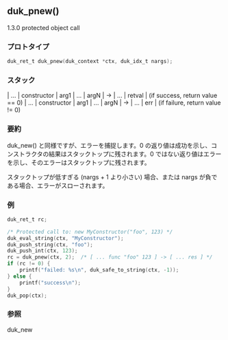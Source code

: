 ## duk_pnew() 

1.3.0 protected object call

### プロトタイプ

```c
duk_ret_t duk_pnew(duk_context *ctx, duk_idx_t nargs);
```

### スタック

| ... | constructor | arg1 | ... | argN | -> | ... | retval | (if success, return value == 0)
| ... | constructor | arg1 | ... | argN | -> | ... | err | (if failure, return value != 0)

### 要約

duk_new() と同様ですが、エラーを捕捉します。0 の返り値は成功を示し、コンストラクタの結果はスタックトップに残されます。0 ではない返り値はエラーを示し、そのエラーはスタックトップに残されます。

スタックトップが低すぎる (nargs + 1 より小さい) 場合、または nargs が負である場合、エラーがスローされます。


### 例

```c
duk_ret_t rc;

/* Protected call to: new MyConstructor("foo", 123) */
duk_eval_string(ctx, "MyConstructor");
duk_push_string(ctx, "foo");
duk_push_int(ctx, 123);
rc = duk_pnew(ctx, 2);  /* [ ... func "foo" 123 ] -> [ ... res ] */
if (rc != 0) {
    printf("failed: %s\n", duk_safe_to_string(ctx, -1));
} else {
    printf("success\n");
}
duk_pop(ctx);
```

### 参照

duk_new